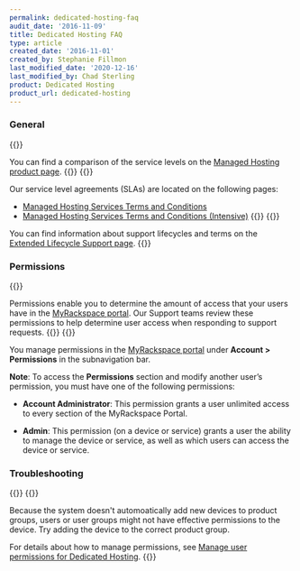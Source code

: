 ```yaml
---
permalink: dedicated-hosting-faq
audit_date: '2016-11-09'
title: Dedicated Hosting FAQ
type: article
created_date: '2016-11-01'
created_by: Stephanie Fillmon
last_modified_date: '2020-12-16'
last_modified_by: Chad Sterling
product: Dedicated Hosting
product_url: dedicated-hosting
---
```


### General

{{<accordion title="Where can I learn more about the service levels for Managed Hosting solutions?" col="in" href="accordion1">}}

You can find a comparison of the service levels on the [Managed Hosting
product page](https://www.rackspace.com/managed-hosting/service-levels).
{{</accordion>}}
{{<accordion title="Where can I find your SLAs?" col="in" href="accordion2">}}

Our service level agreements (SLAs) are located on the following pages:

- [Managed Hosting Services Terms and
  Conditions](https://www.rackspace.com/information/legal/managedterms)
- [Managed Hosting Services Terms and Conditions
  (Intensive)](https://www.rackspace.com/information/legal/intensiveterms)
{{</accordion>}}
{{<accordion title="Where can I read more about Rackspace's support lifecycle and terms?" col="in" href="accordion3">}}

You can find information about support lifecycles and terms on the [Extended
Lifecycle Support page](https://www.rackspace.com/information/legal/eolterms).
{{</accordion>}}

### Permissions

{{<accordion title="Why do I need to set up permissions?" col="in" href="accordion4">}}

Permissions enable you to determine the amount of access that your users have
in the [MyRackspace
portal](https://login.rackspace.com). Our Support teams review these
permissions to help determine user access when responding to support requests.
{{</accordion>}}
{{<accordion title="How do I manage permissions?" col="in" href="accordion5">}}

You manage permissions in the [MyRackspace
portal](https://login.rackspace.com) under **Account > Permissions** in the
subnavigation bar.

**Note**: To access the **Permissions** section and modify another user’s
permission, you must have one of the following permissions:

  - **Account Administrator**: This permission grants a user unlimited access
    to every section of the MyRackspace Portal.

  - **Admin**: This permission (on a device or service) grants a user the
    ability to manage the device or service, as well as which users can access the device or service.

### Troubleshooting

{{</accordion>}}
{{<accordion title="What should I do if I can't see/access/manage a newly created device?" col="in" href="accordion3">}}

Because the system doesn't automoatically add new devices to product groups, users or user groups might not have
effective permissions to the device. Try adding the device to the correct product group.

For details about how to manage permissions, see [Manage user permissions for
Dedicated Hosting](/support/how-to/manage-user-permissions-for-dedicated-hosting).
{{</accordion>}}
